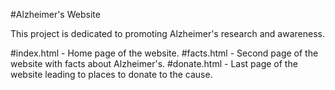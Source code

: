 #Alzheimer's Website

This project is dedicated to promoting Alzheimer's research and awareness. 

#index.html - Home page of the website.
#facts.html - Second page of the website with facts about Alzheimer's.
#donate.html - Last page of the website leading to places to donate to the cause.



